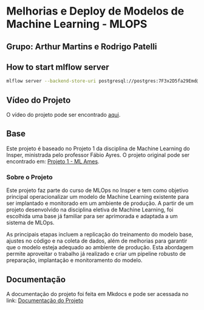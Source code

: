 # Melhorias e Deploy de Modelos de Machine Learning - MLOPS

## Grupo: Arthur Martins e Rodrigo Patelli

## How to start mlflow server

```bash
mlflow server --backend-store-uri postgresql://postgres:7F3x2D5fa29Emd@mlflow.cgtdf7yvdtuk.us-east-2.rds.amazonaws.com:5432/mlflow_project_rodrigoap8 --default-artifact-root s3://mlflow-exp-tracking-rodrigoap8
```

## Vídeo do Projeto

O vídeo do projeto pode ser encontrado [aqui](https://youtu.be/s1CFCVYezjc).

## Base

Este projeto é baseado no Projeto 1 da disciplina de Machine Learning do Insper, ministrada pelo professor Fábio Ayres. O projeto original pode ser encontrado em: [Projeto 1 - ML Ames](https://github.com/AntonioAEMartins/projeto1-ml-ames.git).

### Sobre o Projeto

Este projeto faz parte do curso de MLOps no Insper e tem como objetivo principal operacionalizar um modelo de Machine Learning existente para ser implantado e monitorado em um ambiente de produção. A partir de um projeto desenvolvido na disciplina eletiva de Machine Learning, foi escolhida uma base já familiar para ser aprimorada e adaptada a um sistema de MLOps.

As principais etapas incluem a replicação do treinamento do modelo base, ajustes no código e na coleta de dados, além de melhorias para garantir que o modelo esteja adequado ao ambiente de produção. Esta abordagem permite aproveitar o trabalho já realizado e criar um pipeline robusto de preparação, implantação e monitoramento do modelo.

## Documentação

A documentação do projeto foi feita em Mkdocs e pode ser acessada no link: [Documentação do Projeto](https://insper-classroom.github.io/24-2-mlops-project-grupo_de_hardware/)
